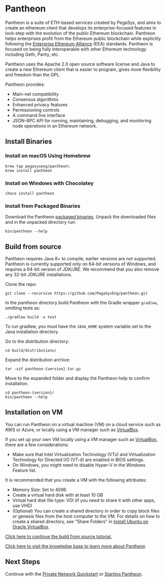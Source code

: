 # Pantheon

Pantheon is a suite of ETH-based services created by PegaSys, and aims to create an ethereum client that develops its enterprise-focused
features in lock-step with the evolution of the public Ethereum
blockchain. Pantheon helps enterprises profit from the Ethereum public
blockchain while explicitly following the [Enterprise Ethereum Alliance](https://bitcoinexchangeguide.com/enterprise-ethereum-alliance-eea-welcomes-ebay-foxconn-to-blockchain-consortium/)
(EEA) standards. Pantheon is focused on being fully interoperable with
other Ethereum technology including Geth, Parity, etc.

Pantheon uses the Apache 2.0 open source software license and Java to
create a new Ethereum client that is easier to program, gives more
flexibility and freedom than the GPL.

Pantheon provides:

- Main-net compatibility
- Consensus algorithms
- Enhanced privacy features
- Permissioning controls
- A command line interface
- JSON-RPC API for running, maintaining, debugging, and monitoring node operations in an Ethereum network.

## Install Binaries

### Install on macOS Using Homebrew

```shell
brew tap pegasyseng/pantheon\
brew install pantheon
```

### Install on Windows with Chocolatey

```shell
choco install pantheon
```

### Install from Packaged Binaries

Download the Pantheon [packaged binaries](https://bintray.com/consensys/pegasys-repo/pantheon/_latestVersion#files).
Unpack the downloaded files and in the unpacked directory run:

```shell
bin/pantheon --help
```

## Build from source

Pantheon requires Java 8+ to compile; earlier versions are not
supported. Pantheon is currently supported only on 64-bit versions of
Windows, and requires a 64-bit version of JDK/JRE. We recommend that you
also remove any 32-bit JDK/JRE installations.

Clone the repo:

```shell
git clone --recursive https://github.com/PegaSysEng/pantheon.git
```

In the _pantheon_ directory build Pantheon with the Gradle wrapper `gradlew`, omitting tests as:

```shell
./gradlew build -x test
```

To run gradlew, you must have the `JAVA_HOME` system variable set to the Java installation directory.

Go to the distribution directory:

```shell
cd build/distributions/
```

Expand the distribution archive:

```shell
tar -xzf pantheon-{version}.tar.gz
```

Move to the expanded folder and display the Pantheon help to confirm
installation.

```shell
cd pantheon-{version}/
bin/pantheon --help
```

## Installation on VM

You can run Pantheon on a virtual machine (VM) on a cloud service such
as AWS or Azure, or locally using a VM manager such as
[VirtualBox](https://www.virtualbox.org/).

If you set up your own VM locally using a VM manager such as
[VirtualBox](https://www.virtualbox.org/), there are a few
considerations:

- Make sure that Intel Virtualization Technology (VTx) and Virtualization Technology for Directed I/O (VT-d) are enabled in BIOS settings.
- On Windows, you might need to disable Hyper-V in the Windows Feature list.

It is recommended that you create a VM with the following attributes:

- Memory Size: Set to 4096
- Create a virtual hard disk with at least 10 GB
- Virtual hard disk file type: VDI (if you need to share it with other apps, use VHD)
- (Optional) You can create a shared directory in order to copy block files or genesis files from the host computer to the VM. For details on how to create a shared directory, see "Share Folders" in [Install Ubuntu on Oracle VirtualBox](https://linus.nci.nih.gov/bdge/installUbuntu.html).

[Click here to continue the build from source tutorial.](https://docs.pantheon.pegasys.tech/en/latest/Installation/Build-From-Source/)

[Click here to visit the knowledge base to learn more about Pantheon](https://docs.pantheon.pegasys.tech/en/stable/)

## Next Steps

Continue with the [Private Network Quickstart](https://docs.pantheon.pegasys.tech/en/latest/Tutorials/Private-Network-Quickstart/) or [Starting
Pantheon](https://docs.pantheon.pegasys.tech/en/latest/Getting-Started/Starting-Pantheon/).
